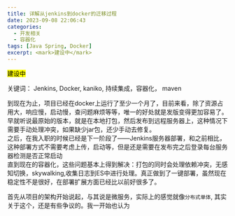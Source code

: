 ```yaml
---
title: 详解从jenkins到docker的迁移过程
date: 2023-09-08 22:06:43
categories:
  - 开发相关
  - 容器化
tags: [Java Spring, Docker]
excerpt: <mark>建设中</mark>
---
```


<mark>建设中</mark>

关键词： Jenkins, Docker, kaniko, 持续集成，容器化， maven

到现在为止，项目已经在docker上运行了至少一个月了，目前来看，除了资源占用大，响应慢，启动慢，查问题麻烦等等，唯一的好处就是发版变得更加容易了。  
早就听说最原始的版本，就是在本地打包，然后发布到远程服务器上，这种情况下需要手动处理冲突，如果缺少jar包，还少手动去修复。  
之后，在我入职的时候已经是下一阶段了——Jenkins服务器部署，和之前相比，这种部署方式不需要考虑上传，启动等，但是还是需要在发布完之后登录每台服务器检测是否正常启动  
直到现在的容器化，这些问题基本上得到解决：打包的同时会处理依赖冲突，无感知切换，skywalking,收集日志到ES中进行处理。真正做到了一键部署，虽然现在稳定性不是很好，在部署扩展方面已经比以前好很多了。

首先从项目的架构开始说起，与其说是微服务，实际上的感觉就像`分布式单体`,  其实关于这个，还是有些争议的。我一开始也认为































